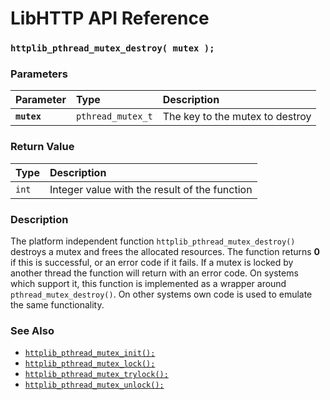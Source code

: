 # LibHTTP API Reference

### `httplib_pthread_mutex_destroy( mutex );`

### Parameters

| Parameter | Type | Description |
| :--- | :--- | :--- |
|**`mutex`**|`pthread_mutex_t`|The key to the mutex to destroy|

### Return Value

| Type | Description |
| :--- | :--- |
|`int`|Integer value with the result of the function|

### Description

The platform independent function `httplib_pthread_mutex_destroy()` destroys a mutex and frees the allocated resources. The function returns **0** if this is successful, or an error code if it fails. If a mutex is locked by another thread the function will return with an error code. On systems which support it, this function is implemented as a wrapper around `pthread_mutex_destroy()`. On other systems own code is used to emulate the same functionality.

### See Also

* [`httplib_pthread_mutex_init();`](httplib_pthread_mutex_init.md)
* [`httplib_pthread_mutex_lock();`](httplib_pthread_mutex_lock.md)
* [`httplib_pthread_mutex_trylock();`](httplib_pthread_mutex_trylock.md)
* [`httplib_pthread_mutex_unlock();`](httplib_pthread_mutex_unlock.md)
